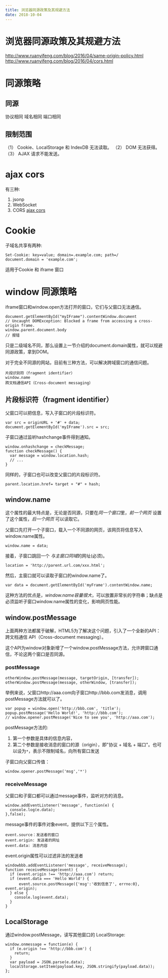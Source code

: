 ```yaml
---
title: 浏览器同源政策及其规避方法
date: 2018-10-04
---
```

# 浏览器同源政策及其规避方法
http://www.ruanyifeng.com/blog/2016/04/same-origin-policy.html
http://www.ruanyifeng.com/blog/2016/04/cors.html

# 同源策略

## 同源
协议相同 域名相同 端口相同

## 限制范围

（1） Cookie、LocalStorage 和 IndexDB 无法读取。
（2） DOM 无法获得。
（3） AJAX 请求不能发送。

# ajax cors
有三种:

1. jsonp
2. WebSocket
3. CORS [ajax cors](/p/js-ajax-cors)

# Cookie
子域名共享有两种:

    Set-Cookie: key=value; domain=.example.com; path=/
    document.domain = 'example.com';

适用于Cookie 和 iframe 窗口

# window 同源策略
iframe窗口和window.open方法打开的窗口，它们与父窗口无法通信。

    document.getElementById("myIFrame").contentWindow.document
    // Uncaught DOMException: Blocked a frame from accessing a cross-origin frame.
    window.parent.document.body
    // 报错

只是二级域名不同，那么设置上一节介绍的document.domain属性，就可以规避同源政策，拿到DOM。

对于完全不同源的网站，目前有三种方法，可以解决跨域窗口的通信问题。

    片段识别符（fragment identifier）
    window.name
    跨文档通信API（Cross-document messaging）

## 片段标识符（fragment identifier）
父窗口可以把信息，写入子窗口的片段标识符。

    var src = originURL + '#' + data;
    document.getElementById('myIFrame').src = src;

子窗口通过监听hashchange事件得到通知。

    window.onhashchange = checkMessage;
    function checkMessage() {
      var message = window.location.hash;
      // ...
    }

同样的，子窗口也可以改变父窗口的片段标识符。

    parent.location.href= target + "#" + hash;

## window.name
这个属性的最大特点是，无论是否同源，只要在*同一个窗口*里，*前一个网页* 设置了这个属性，*后一个网页* 可以读取它。

父窗口先打开一个子窗口，载入一个不同源的网页，该网页将信息写入window.name属性。

    window.name = data;

接着，子窗口跳回一个 *与主窗口同域*的网址(必须)。

    location = 'http://parent.url.com/xxx.html';

然后，主窗口就可以读取子窗口的window.name了。

    var data = document.getElementById('myFrame').contentWindow.name;

这种方法的优点是，*window.name容量很大*，可以放置非常长的字符串；缺点是必须监听子窗口window.name属性的变化，影响网页性能。

## window.postMessage
上面两种方法都属于破解，HTML5为了解决这个问题，引入了一个全新的API：跨文档通信 API（Cross-document messaging）。

这个API为window对象新增了一个window.postMessage方法，允许跨窗口通信，不论这两个窗口是否同源。

### postMessage

    otherWindow.postMessage(message, targetOrigin, [transfer]);
    otherWindow.postMessage(message, otherWindow, [transfer]);

举例来说，父窗口http://aaa.com向子窗口http://bbb.com发消息，调用postMessage方法就可以了。

    var popup = window.open('http://bbb.com', 'title');
    popup.postMessage('Hello World!', 'http://bbb.com');
    // window.opener.postMessage('Nice to see you', 'http://aaa.com');

postMessage方法的:

1. 第一个参数是具体的信息内容，
2. 第二个参数是接收消息的窗口的源（origin），即"协议 + 域名 + 端口"。也可以设为`*`，表示不限制域名，向所有窗口发送

子窗口向父窗口传值：

    window.opener.postMessage('msg','*')

### receiveMessage
父窗口和子窗口都可以通过message事件，监听对方的消息。

    window.addEventListener('message', function(e) {
      console.log(e.data);
    },false);

message事件的事件对象event，提供以下三个属性。

    event.source：发送者的窗口
    event.origin: 发送者的网址
    event.data: 消息内容

event.origin属性可以过滤非法的发送者

    windowbbb.addEventListener('message', receiveMessage);
    function receiveMessage(event) {
      if (event.origin !== 'http://aaa.com') return;
      if (event.data === 'Hello World') {
          event.source.postMessage({'msg':'收到信息了', errno:0}, event.origin);
      } else {
        console.log(event.data);
      }
    }

## LocalStorage
通过window.postMessage，读写其他窗口的 LocalStorage:

    window.onmessage = function(e) {
      if (e.origin !== 'http://bbb.com') {
        return;
      }
      var payload = JSON.parse(e.data);
      localStorage.setItem(payload.key, JSON.stringify(payload.data));
    };